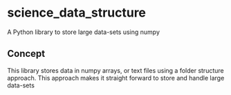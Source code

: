 # science_data_structure
A Python library to store large data-sets using numpy 


## Concept
This library stores data in numpy arrays, or text files using a folder structure approach. This approach makes it straight forward to store and handle large data-sets
